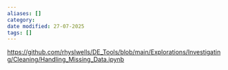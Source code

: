 ```yaml
---
aliases: []
category:
date modified: 27-07-2025
tags: []
---
```

https://github.com/rhyslwells/DE_Tools/blob/main/Explorations/Investigating/Cleaning/Handling_Missing_Data.ipynb